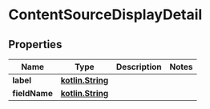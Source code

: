 # ContentSourceDisplayDetail

## Properties
Name | Type | Description | Notes
------------ | ------------- | ------------- | -------------
**label** | [**kotlin.String**](.md) |  | 
**fieldName** | [**kotlin.String**](.md) |  | 
